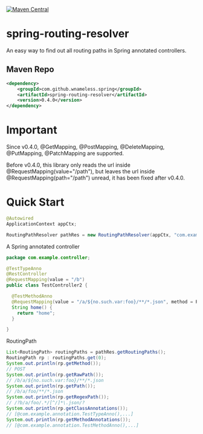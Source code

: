 [![Maven Central](https://maven-badges.herokuapp.com/maven-central/com.github.wnameless.spring/spring-routing-resolver/badge.svg)](https://maven-badges.herokuapp.com/maven-central/com.github.wnameless.spring/spring-routing-resolver)

spring-routing-resolver
=============
An easy way to find out all routing paths in Spring annotated controllers.

## Maven Repo
```xml
<dependency>
	<groupId>com.github.wnameless.spring</groupId>
	<artifactId>spring-routing-resolver</artifactId>
	<version>0.4.0</version>
</dependency>
```
# Important
Since v0.4.0, @GetMapping, @PostMapping, @DeleteMapping, @PutMapping, @PatchMapping are supported.

Before v0.4.0, this library only reads the url inside @RequestMapping(value="/path"), but leaves the url inside @RequestMapping(path="/path") unread, it has been fixed after v0.4.0.

# Quick Start
```java
@Autowired
ApplicationContext appCtx;

RoutingPathResolver pathRes = new RoutingPathResolver(appCtx, "com.example.controller");
```
A Spring annotated controller
```java
package com.example.controller;

@TestTypeAnno
@RestController
@RequestMapping(value = "/b")
public class TestController2 {

  @TestMethodAnno
  @RequestMapping(value = "/a/${no.such.var:foo}/**/*.json", method = POST)
  String home() {
    return "home";
  }

}
```

RoutingPath
```java
List<RoutingPath> routingPaths = pathRes.getRoutingPaths();
RoutingPath rp : routingPaths.get(0);
System.out.println(rp.getMethod());
// POST
System.out.println(rp.getRawPath());
// /b/a/${no.such.var:foo}/**/*.json
System.out.println(rp.getPath());
// /b/a/foo/**/*.json
System.out.println(rp.getRegexPath());
// /?b/a/foo/.*/[^/]*\.json/?
System.out.println(rp.getClassAnnotations());
// [@com.example.annotation.TestTypeAnno(),...]
System.out.println(rp.getMethodAnnotations());
// [@com.example.annotation.TestMethodAnno(),...]
```
